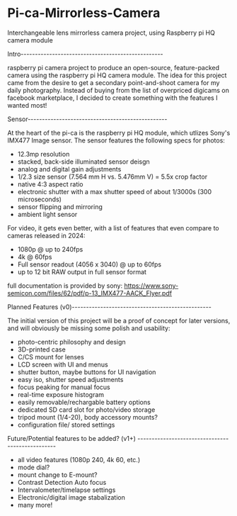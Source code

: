 # Pi-ca-Mirrorless-Camera
Interchangeable lens mirrorless camera project, using Raspberry pi HQ camera module

Intro--------------------------------------------------

raspberry pi camera project to produce an open-source, feature-packed camera using the raspberry pi HQ camera module. The idea for this project came from the desire to get a secondary point-and-shoot camera for my daily photography. Instead of buying from the list of overpriced digicams on facebook marketplace, I decided to create something with the features I wanted most!

Sensor-------------------------------------------------

At the heart of the pi-ca is the raspberry pi HQ module, which utlizes Sony's IMX477 Image sensor. The sensor features the following specs for photos:
- 12.3mp resolution
- stacked, back-side illuminated sensor deisgn
- analog and digital gain adjustments
- 1/2.3 size sensor (7.564 mm H vs. 5.476mm V) = 5.5x crop factor
- native 4:3 aspect ratio
- electronic shutter with a max shutter speed of about 1/3000s (300 microseconds)
- sensor flipping and mirroring
- ambient light sensor

For video, it gets even better, with a list of features that even compare to cameras released in 2024:
- 1080p @ up to 240fps
- 4k @ 60fps
- Full sensor readout (4056 x 3040) @ up to 60fps
- up to 12 bit RAW output in full sensor format

full documentation is provided by sony: https://www.sony-semicon.com/files/62/pdf/p-13_IMX477-AACK_Flyer.pdf

Planned Features (v0)-------------------------------------------------

The initial version of this project will be a proof of concept for later versions, and will obviously be missing some polish and usability:
- photo-centric philosophy and design
- 3D-printed case
- C/CS mount for lenses
- LCD screen with UI and menus
- shutter button, maybe buttons for UI navigation
- easy iso, shutter speed adjustments
- focus peaking for manual focus
- real-time exposure histogram
- easily removable/rechargable battery options
- dedicated SD card slot for photo/video storage
- tripod mount (1/4-20), body accessory mounts?
- configuration file/ stored settings

Future/Potential features to be added? (v1+) -------------------------------------------------
- all video features (1080p 240, 4k 60, etc.)
- mode dial?
- mount change to E-mount?
- Contrast Detection Auto focus
- Intervalometer/timelapse settings
- Electronic/digital image stabalization 
- many more!
